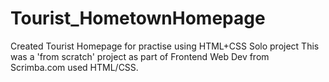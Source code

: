 # Tourist_HometownHomepage

Created Tourist Homepage for practise using HTML+CSS
Solo project This was a 'from scratch' project as part of Frontend Web Dev from Scrimba.com used HTML/CSS. 
